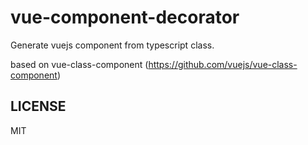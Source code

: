 # vue-component-decorator

Generate vuejs component from typescript class.

based on vue-class-component (https://github.com/vuejs/vue-class-component)

## LICENSE
MIT
